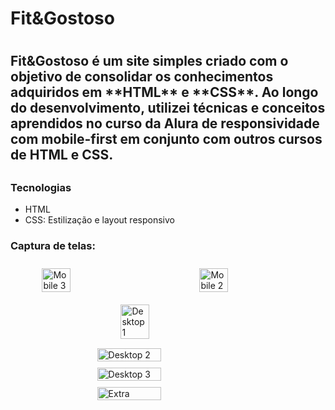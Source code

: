 <h1>Fit&Gostoso<h1>

 <h2>Fit&Gostoso é um site simples criado com o objetivo de consolidar os conhecimentos adquiridos em **HTML** e **CSS**. 
 Ao longo do desenvolvimento, utilizei técnicas e conceitos aprendidos no curso da Alura de responsividade com mobile-first em conjunto com outros cursos de HTML e CSS.<h2>

 ### Tecnologias 
 + HTML
 + CSS: Estilização e layout responsivo

### Captura de telas: 

<div style="display: flex; flex-wrap: wrap; justify-content: space-around;">
  <img src="https://github.com/user-attachments/assets/12b6696b-2798-482b-a48b-f87d32573bbc" alt="Mobile 3" style="width: 30%; max-width: 200px; margin: 10px;">
  <img src="https://github.com/user-attachments/assets/e57f4698-c2f0-4422-a5d0-f0e40e562275" alt="Mobile 2" style="width: 30%; max-width: 200px; margin: 10px;">
  <img src="https://github.com/user-attachments/assets/78acb7c5-3439-454f-89fa-ef3582ec0dee" alt="Desktop 1" style="width: 30%; max-width: 300px; margin: 10px;">
</div>
<div style="display: flex; flex-direction: column; align-items: center;">
  <img src="https://github.com/user-attachments/assets/da0fea29-2028-49b6-9bbe-a46cb2e9a053" alt="Desktop 2" style="width: 45%; max-width: 300px; margin: 5px;">
  <img src="https://github.com/user-attachments/assets/bf683f2f-163f-4d09-b854-351b843e7153" alt="Desktop 3" style="width: 45%; max-width: 300px; margin: 5px;">
  <img src="https://github.com/user-attachments/assets/671b27dd-af54-4cd2-85b4-237ae78fa4f5" alt="Extra" style="width: 45%; max-width: 300px; margin: 5px;">
</div>



